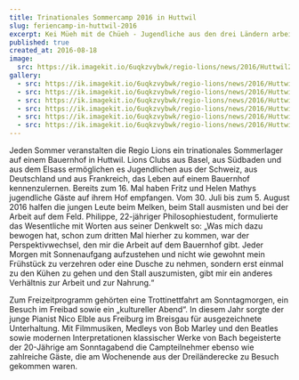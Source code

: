 ```yaml
---
title: Trinationales Sommercamp 2016 in Huttwil
slug: feriencamp-in-huttwil-2016
excerpt: Kei Müeh mit de Chüeh - Jugendliche aus den drei Ländern arbeiten gemeinsam auf dem Bauernhof.
published: true
created_at: 2016-08-18
image:
  src: https://ik.imagekit.io/6uqkzvybwk/regio-lions/news/2016/Huttwil2016A.jpeg?updatedAt=1707158153978
gallery:
  - src: https://ik.imagekit.io/6uqkzvybwk/regio-lions/news/2016/Huttwil5.jpeg?updatedAt=1707158154178
  - src: https://ik.imagekit.io/6uqkzvybwk/regio-lions/news/2016/Huttwil2016D.jpeg?updatedAt=1707158154158
  - src: https://ik.imagekit.io/6uqkzvybwk/regio-lions/news/2016/Huttwil2016E.jpeg?updatedAt=1707158153957
  - src: https://ik.imagekit.io/6uqkzvybwk/regio-lions/news/2016/Huttwil2016C.jpeg?updatedAt=1707158153941
  - src: https://ik.imagekit.io/6uqkzvybwk/regio-lions/news/2016/Huttwil2016B.jpeg?updatedAt=1707158153939
  - src: https://ik.imagekit.io/6uqkzvybwk/regio-lions/news/2016/Huttwil2016F.jpeg?updatedAt=1707158153654
---
```


Jeden Sommer veranstalten die Regio Lions ein trinationales Sommerlager auf einem Bauernhof in Huttwil. Lions Clubs aus Basel, aus Südbaden und aus dem Elsass ermöglichen es Jugendlichen aus der Schweiz, aus Deutschland und aus Frankreich, das Leben auf einem Bauernhof kennenzulernen. Bereits zum 16. Mal haben Fritz und Helen Mathys jugendliche Gäste auf ihrem Hof empfangen.
Vom 30. Juli bis zum 5. August 2016 halfen die jungen Leute beim Melken, beim Stall ausmisten und bei der Arbeit auf dem Feld. Philippe, 22-jähriger Philosophiestudent, formulierte das Wesentliche mit Worten aus seiner Denkwelt so: „Was mich dazu bewogen hat, schon zum dritten Mal hierher zu kommen, war der Perspektivwechsel, den mir die Arbeit auf dem Bauernhof gibt. Jeder Morgen mit Sonnenaufgang aufzustehen und nicht wie gewohnt mein Frühstück zu verzehren oder eine Dusche zu nehmen, sondern erst einmal zu den Kühen zu gehen und den Stall auszumisten, gibt mir ein anderes Verhältnis zur Arbeit und zur Nahrung.“

Zum Freizeitprogramm gehörten eine Trottinettfahrt am Sonntagmorgen, ein Besuch im Freibad sowie ein „kultureller Abend“. In diesem Jahr sorgte der junge Pianist Nico Elble aus Freiburg im Breisgau für ausgezeichnete Unterhaltung. Mit Filmmusiken, Medleys von Bob Marley und den Beatles sowie modernen Interpretationen klassischer Werke von Bach begeisterte der 20-Jährige am Sonntagabend die Campteilnehmer ebenso wie zahlreiche Gäste, die am Wochenende aus der Dreiländerecke zu Besuch gekommen waren.
